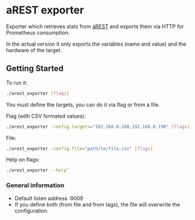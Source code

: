 # aREST exporter
Exporter which retrieves stats from [aREST](https://github.com/marcoschwartz/aREST) and exports them via HTTP for Prometheus consumption.

In the actual version it only exports the variables (name and value) and the hardware of the target.

## Getting Started

To run it:

```bash
./arest_exporter [flags]
```

You must define the targets, you can do it via flag or from a file.

Flag (with CSV formated values):
```bash
./arest_exporter -config.targets="192.168.0.100,192.168.0.190" [flags]
```
File:
```bash
./arest_exporter -config.file="path/to/file.csv" [flags]
```

Help on flags:

```bash
./arest_exporter --help`
```

### General information
- Default listen address :9009
- If you define both (from file and from tags), the file will overwrite the configuration.
